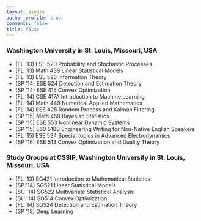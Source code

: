 ```yaml
---
layout: single
author_profile: true
comments: false
title: false
---
```


### Washington University in St. Louis, Missouri, USA
* (FL '13) ESE 520 Probability and Stochastic Processes
* (FL '13) Math 439 Linear Statistical Models
* (FL '13) ESE 523 Information Theory
* (SP '14) ESE 524 Detection and Estimation Theory
* (SP '14) ESE 415 Convex Optimization
* (FL '14) CSE 417A Introduction to Machine Learning
* (FL '14) Math 449 Numerical Applied Mathematics
* (FL '14) ESE 425 Random Process and Kalman Filtering
* (SP '15) Math 459 Bayesian Statistics
* (SP '15) ESE 553 Nonlinear Dynamic Systems
* (SP '15) E60 510B Engineering Writing for Non-Native English Speakers 
* (FL '15) ESE 534 Special topics in Advanced Electrodynamics
* (SP '16) ESE 513 Convex Optimization and Duality Theory

### Study Groups at CSSIP, Washington University in St. Louis, Missouri, USA
* (FL '13) SG421 Introduction to Mathematical Statistics
* (SP '14) SG521 Linear Statistical Models
* (SU '14) SG522 Multivariate Statistical Analysis
* (SU '14) SG514 Convex Optimization
* (FL '14) SG524 Detection and Estimation Theory
* (SP '18) Deep Learning